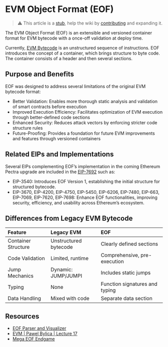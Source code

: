 #  EVM Object Format (EOF)

> :warning: This article is a [stub](https://en.wikipedia.org/wiki/Wikipedia:Stub), help the wiki by [contributing](/contributing.md) and expanding it.

The EVM Object Format (EOF) is an extensible and versioned container format for EVM bytecode with a once-off validation at deploy time.

Currently, [EVM Bytecode](/wiki/EL/evm.md#evm-bytecode) is an unstructured sequence of instructions. EOF introduces the concept of a container, which brings structure to byte code. The container consists of a header and then several sections.


## Purpose and Benefits
EOF was designed to address several limitations of the original EVM bytecode format:

- Better Validation: Enables more thorough static analysis and validation of smart contracts before execution
- Improved Execution Efficiency: Facilitates optimization of EVM execution through better-defined code sections
- Enhanced Security: Reduces attack vectors by enforcing stricter code structure rules
- Future-Proofing: Provides a foundation for future EVM improvements and features through versioned containers

## Related EIPs and Implementations
Several EIPs complementing EOF’s implementation in the coming Ethereum Pectra upgrade are included in the [EIP-7692](https://eips.ethereum.org/EIPS/eip-7692) such as:

- EIP-3540: Introduces EOF Version 1, establishing the initial structure for structured bytecode.
- EIP-3670, EIP-4200, EIP-4750, EIP-5450, EIP-6206, EIP-7480, EIP-663, EIP-7069, EIP-7620, EIP-7698: Enhance EOF functionalities, improving security, efficiency, and usability across Ethereum’s ecosystem.


## Differences from Legacy EVM Bytecode
| Feature|	 Legacy EVM |	 EOF|
|:-------|:--------------|:-------|
|Container Structure|	Unstructured bytecode|	Clearly defined sections|
|Code Validation|	Limited, runtime|	Comprehensive, pre-execution|
|Jump Mechanics|	Dynamic: JUMP/JUMPI|	Includes static jumps|
|Typing|	None|	Function signatures and typing|
|Data Handling|	Mixed with code|	Separate data section|


## Resources
- [EOF Parser and Visualizer](https://eof.wtf/)
- [EVM | Pawel Bylica | Lecture 17](https://www.youtube.com/watch?v=gYnx_YQS8cM)
- [Mega EOF Endgame](https://github.com/ipsilon/eof/blob/main/spec/eof.md)
